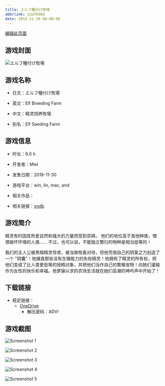 ```yaml
---
title: エルフ種付け牧場
abbrlink: 1dafb88d
date: 2018-11-30 00:00:00
---
```

[编辑此页面](https://github.com/ACG-3/ADV3-source/blob/main/source/_posts/games/%E3%82%A8%E3%83%AB%E3%83%95%E7%A8%AE%E4%BB%98%E3%81%91%E7%89%A7%E5%A0%B4.md)

## 游戏封面

![エルフ種付け牧場](https://pan.timero.xyz/onedrive/img_lib_001/%E3%82%A8%E3%83%AB%E3%83%95%E7%A8%AE%E4%BB%98%E3%81%91%E7%89%A7%E5%A0%B4_cover.avif)


## 游戏名称

- 日文：エルフ種付け牧場
- 英文：Elf Breeding Farm
- 中文：精灵饲养牧場

- 别名：Elf Seeding Farm


## 游戏信息

- 时长：6.0 h
- 开发者：Miel
- 发售日期：2018-11-30
- 游戏平台：win, lin, mac, and
- 相关作品：

- 相关链接：[vndb](https://vndb.org/v24555)


## 游戏简介

精灵有时因其热爱自然和强大的力量而受到崇拜。
他们的地位高于其他种族，憎恨破坏环境的人类......
不过，也可以说，不能独立繁衍的物种是相当低等的！

我们的主人公被黑暗精灵俘虏，被当做牲畜对待，但他凭借自己的阴茎之力创造了一个 "阴囊"！他捕食那些没有生殖能力的失败精灵！他拥有了精灵的所有权，把他们变成了比人类更低等的授精对象，并把他们当作自己的繁殖宠物！向她们灌输作为女性的快乐和幸福，他梦寐以求的农场生活就在她们高潮的呻吟声中开始了！



## 下载链接

- 稳定链接：
    - [OneDrive](https://pan.timero.xyz/onedrive/adv_lib_001/%E3%82%A8%E3%83%AB%E3%83%95%E7%A8%AE%E4%BB%98%E3%81%91%E7%89%A7%E5%A0%B4)
        - 解压密码：ADV!



## 游戏截图


![Screenshot 1](https://pan.timero.xyz/onedrive/img_lib_001/%E3%82%A8%E3%83%AB%E3%83%95%E7%A8%AE%E4%BB%98%E3%81%91%E7%89%A7%E5%A0%B4_Screenshot_1.avif)

![Screenshot 2](https://pan.timero.xyz/onedrive/img_lib_001/%E3%82%A8%E3%83%AB%E3%83%95%E7%A8%AE%E4%BB%98%E3%81%91%E7%89%A7%E5%A0%B4_Screenshot_2.avif)

![Screenshot 3](https://pan.timero.xyz/onedrive/img_lib_001/%E3%82%A8%E3%83%AB%E3%83%95%E7%A8%AE%E4%BB%98%E3%81%91%E7%89%A7%E5%A0%B4_Screenshot_3.avif)

![Screenshot 4](https://pan.timero.xyz/onedrive/img_lib_001/%E3%82%A8%E3%83%AB%E3%83%95%E7%A8%AE%E4%BB%98%E3%81%91%E7%89%A7%E5%A0%B4_Screenshot_4.avif)

![Screenshot 5](https://pan.timero.xyz/onedrive/img_lib_001/%E3%82%A8%E3%83%AB%E3%83%95%E7%A8%AE%E4%BB%98%E3%81%91%E7%89%A7%E5%A0%B4_Screenshot_5.avif)


